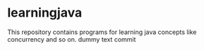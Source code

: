 # learningjava
This repository contains programs for learning java concepts like concurrency and so on.
dummy text commit
